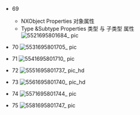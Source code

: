 - 69
  - NXObject Properties 对象属性
  - Type &Subtype Properties 类型 与 子类型 属性 
![5521695801684_ pic](https://github.com/ChenxingWang93/Using-NX-Open-to-Improve-Workflows/assets/31954987/d7490339-95b0-48a0-95f7-092ac58923dc)

- 70
![5531695801705_ pic](https://github.com/ChenxingWang93/Using-NX-Open-to-Improve-Workflows/assets/31954987/fdb0c18f-48e3-4b8b-a307-bbf4b52b235b)

- 71
![5541695801710_ pic](https://github.com/ChenxingWang93/Using-NX-Open-to-Improve-Workflows/assets/31954987/5a7e4762-a593-4cd9-9cb5-632e8132fb11)

- 72
![5551695801737_ pic_hd](https://github.com/ChenxingWang93/Using-NX-Open-to-Improve-Workflows/assets/31954987/94990c6c-7831-4dfa-b699-2f215f54d9be)

- 73
![5561695801740_ pic_hd](https://github.com/ChenxingWang93/Using-NX-Open-to-Improve-Workflows/assets/31954987/5c39882b-1e08-4ecf-8378-2233982bc4dc)

- 74
![5571695801744_ pic](https://github.com/ChenxingWang93/Using-NX-Open-to-Improve-Workflows/assets/31954987/133cf481-c60e-47bd-a0b0-80ff6bd5da4e)

- 75
![5581695801747_ pic](https://github.com/ChenxingWang93/Using-NX-Open-to-Improve-Workflows/assets/31954987/c8b9aaf1-76e1-40d6-884d-632befddb5ed)
